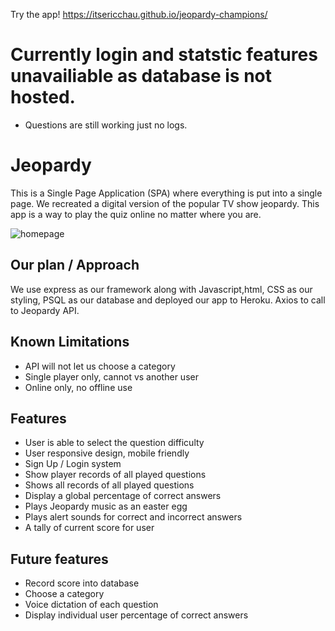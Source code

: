 Try the app! https://itsericchau.github.io/jeopardy-champions/

# Currently login and statstic features unavailiable as database is not hosted.
- Questions are still working just no logs.

# Jeopardy
This is a Single Page Application (SPA) where everything is put into a single page. We recreated a digital version of the popular TV show jeopardy. This app is a way to play the quiz online no matter where you are.

![homepage](https://imgur.com/rlNaAaE.png)

## Our plan / Approach
We use express as our framework along with Javascript,html, CSS as our styling, PSQL as our database and deployed our app to Heroku. Axios to call to Jeopardy API.

## Known Limitations
- API will not let us choose a category
- Single player only, cannot vs another user
- Online only, no offline use

## Features 
- User is able to select the question difficulty
- User responsive design, mobile friendly
- Sign Up / Login system
- Show player records of all played questions
- Shows all records of all played questions
- Display a global percentage of correct answers
- Plays Jeopardy music as an easter egg
- Plays alert sounds for correct and incorrect answers
- A tally of current score for user

## Future features
- Record score into database
- Choose a category
- Voice dictation of each question
- Display individual user percentage of correct answers
